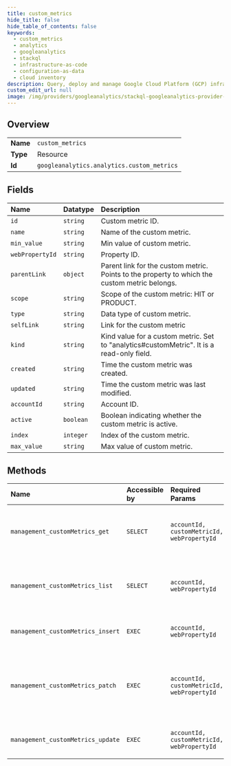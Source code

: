 ```yaml
---
title: custom_metrics
hide_title: false
hide_table_of_contents: false
keywords:
  - custom_metrics
  - analytics
  - googleanalytics    
  - stackql
  - infrastructure-as-code
  - configuration-as-data
  - cloud inventory
description: Query, deploy and manage Google Cloud Platform (GCP) infrastructure and resources using SQL
custom_edit_url: null
image: /img/providers/googleanalytics/stackql-googleanalytics-provider-featured-image.png
---
```

  
    

## Overview
<table><tbody>
<tr><td><b>Name</b></td><td><code>custom_metrics</code></td></tr>
<tr><td><b>Type</b></td><td>Resource</td></tr>
<tr><td><b>Id</b></td><td><code>googleanalytics.analytics.custom_metrics</code></td></tr>
</tbody></table>

## Fields
| Name | Datatype | Description |
|:-----|:---------|:------------|
| `id` | `string` | Custom metric ID. |
| `name` | `string` | Name of the custom metric. |
| `min_value` | `string` | Min value of custom metric. |
| `webPropertyId` | `string` | Property ID. |
| `parentLink` | `object` | Parent link for the custom metric. Points to the property to which the custom metric belongs. |
| `scope` | `string` | Scope of the custom metric: HIT or PRODUCT. |
| `type` | `string` | Data type of custom metric. |
| `selfLink` | `string` | Link for the custom metric |
| `kind` | `string` | Kind value for a custom metric. Set to "analytics#customMetric". It is a read-only field. |
| `created` | `string` | Time the custom metric was created. |
| `updated` | `string` | Time the custom metric was last modified. |
| `accountId` | `string` | Account ID. |
| `active` | `boolean` | Boolean indicating whether the custom metric is active. |
| `index` | `integer` | Index of the custom metric. |
| `max_value` | `string` | Max value of custom metric. |
## Methods
| Name | Accessible by | Required Params | Description |
|:-----|:--------------|:----------------|:------------|
| `management_customMetrics_get` | `SELECT` | `accountId, customMetricId, webPropertyId` | Get a custom metric to which the user has access. |
| `management_customMetrics_list` | `SELECT` | `accountId, webPropertyId` | Lists custom metrics to which the user has access. |
| `management_customMetrics_insert` | `EXEC` | `accountId, webPropertyId` | Create a new custom metric. |
| `management_customMetrics_patch` | `EXEC` | `accountId, customMetricId, webPropertyId` | Updates an existing custom metric. This method supports patch semantics. |
| `management_customMetrics_update` | `EXEC` | `accountId, customMetricId, webPropertyId` | Updates an existing custom metric. |
